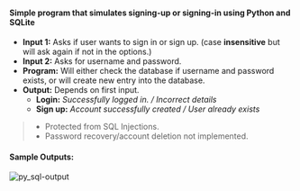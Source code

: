#### Simple program that simulates signing-up or signing-in using Python and SQLite
- **Input 1:** Asks if user wants to sign in or sign up. (case **insensitive** but will ask again if not in the options.)
- **Input 2:** Asks for username and password.
- **Program:** Will either check the database if username and password exists, or will create new entry into the database.
- **Output:** Depends on first input.
  - **Login:** *Successfully logged in. / Incorrect details*
  - **Sign up:** *Account successfully created / User already exists*

> - Protected from SQL Injections.
> - Password recovery/account deletion not implemented.

#### Sample Outputs:
![py_sql-output](https://user-images.githubusercontent.com/93902958/160915212-df93b947-c393-4cb2-bfe2-3c18f9f1246a.png)
